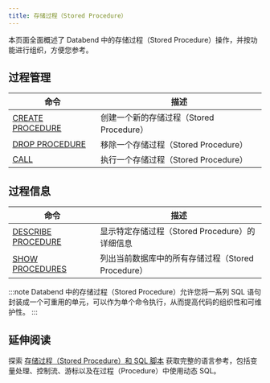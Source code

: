 ```yaml
---
title: 存储过程（Stored Procedure）
---
```


本页面全面概述了 Databend 中的存储过程（Stored Procedure）操作，并按功能进行组织，方便您参考。

## 过程管理

| 命令 | 描述 |
|---------|-------------|
| [CREATE PROCEDURE](create-procedure.md) | 创建一个新的存储过程（Stored Procedure） |
| [DROP PROCEDURE](drop-procedure.md) | 移除一个存储过程（Stored Procedure） |
| [CALL](call-procedure.md) | 执行一个存储过程（Stored Procedure） |

## 过程信息

| 命令 | 描述 |
|---------|-------------|
| [DESCRIBE PROCEDURE](desc-procedure.md) | 显示特定存储过程（Stored Procedure）的详细信息 |
| [SHOW PROCEDURES](show-procedures.md) | 列出当前数据库中的所有存储过程（Stored Procedure） |

:::note
Databend 中的存储过程（Stored Procedure）允许您将一系列 SQL 语句封装成一个可重用的单元，可以作为单个命令执行，从而提高代码的组织性和可维护性。
:::

## 延伸阅读

探索 [存储过程（Stored Procedure）和 SQL 脚本](/sql/stored-procedure-scripting/) 获取完整的语言参考，包括变量处理、控制流、游标以及在过程（Procedure）中使用动态 SQL。
